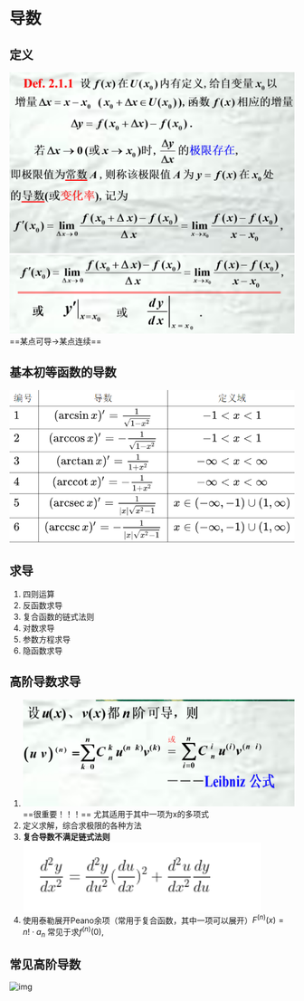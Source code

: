 # 导数
## 定义
![](images/2022-11-02-22-23-04.png)
![](images/2022-11-02-22-23-24.png)
==某点可导$\to$某点连续==

## 基本初等函数的导数
![](images/2022-11-02-22-27-36.png)

## 求导
1. 四则运算
2. 反函数求导
3. 复合函数的链式法则
4. 对数求导
5. 参数方程求导
6. 隐函数求导

## 高阶导数求导
1. ![](images/2022-11-02-22-35-51.png)
   ==很重要！！！==
   尤其适用于其中一项为x的多项式
2. 定义求解，综合求极限的各种方法
3. **复合导数不满足链式法则**
   ![](images/2022-11-03-22-38-36.png)
4. 使用泰勒展开Peano余项（常用于复合函数，其中一项可以展开）$F^{(n)}(x)=n!\cdot a_n$
   常见于求$f^{(n)}(0),$

## 常见高阶导数
![img](https://iknow-pic.cdn.bcebos.com/0bd162d9f2d3572c257d484d9813632763d0c380)
